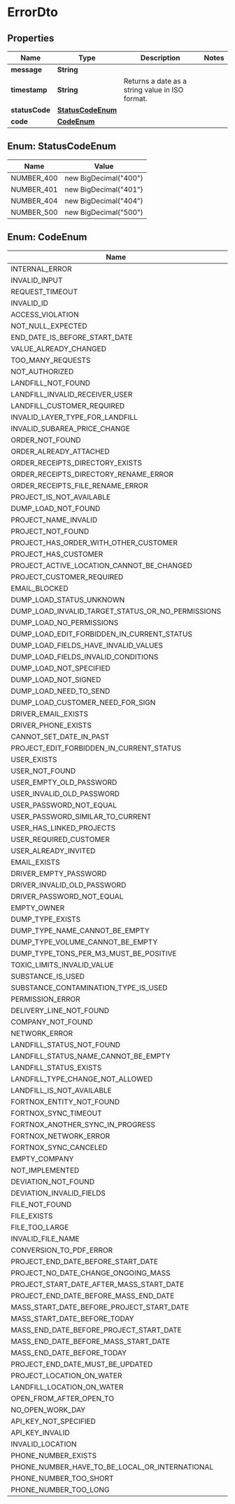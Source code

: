 

# ErrorDto


## Properties

| Name | Type | Description | Notes |
|------------ | ------------- | ------------- | -------------|
|**message** | **String** |  |  |
|**timestamp** | **String** | Returns a date as a string value in ISO format. |  |
|**statusCode** | [**StatusCodeEnum**](#StatusCodeEnum) |  |  |
|**code** | [**CodeEnum**](#CodeEnum) |  |  |



## Enum: StatusCodeEnum

| Name | Value |
|---- | -----|
| NUMBER_400 | new BigDecimal(&quot;400&quot;) |
| NUMBER_401 | new BigDecimal(&quot;401&quot;) |
| NUMBER_404 | new BigDecimal(&quot;404&quot;) |
| NUMBER_500 | new BigDecimal(&quot;500&quot;) |



## Enum: CodeEnum

| Name | Value |
|---- | -----|
| INTERNAL_ERROR | &quot;INTERNAL_ERROR&quot; |
| INVALID_INPUT | &quot;INVALID_INPUT&quot; |
| REQUEST_TIMEOUT | &quot;REQUEST_TIMEOUT&quot; |
| INVALID_ID | &quot;INVALID_ID&quot; |
| ACCESS_VIOLATION | &quot;ACCESS_VIOLATION&quot; |
| NOT_NULL_EXPECTED | &quot;NOT_NULL_EXPECTED&quot; |
| END_DATE_IS_BEFORE_START_DATE | &quot;END_DATE_IS_BEFORE_START_DATE&quot; |
| VALUE_ALREADY_CHANGED | &quot;VALUE_ALREADY_CHANGED&quot; |
| TOO_MANY_REQUESTS | &quot;TOO_MANY_REQUESTS&quot; |
| NOT_AUTHORIZED | &quot;NOT_AUTHORIZED&quot; |
| LANDFILL_NOT_FOUND | &quot;LANDFILL_NOT_FOUND&quot; |
| LANDFILL_INVALID_RECEIVER_USER | &quot;LANDFILL_INVALID_RECEIVER_USER&quot; |
| LANDFILL_CUSTOMER_REQUIRED | &quot;LANDFILL_CUSTOMER_REQUIRED&quot; |
| INVALID_LAYER_TYPE_FOR_LANDFILL | &quot;INVALID_LAYER_TYPE_FOR_LANDFILL&quot; |
| INVALID_SUBAREA_PRICE_CHANGE | &quot;INVALID_SUBAREA_PRICE_CHANGE&quot; |
| ORDER_NOT_FOUND | &quot;ORDER_NOT_FOUND&quot; |
| ORDER_ALREADY_ATTACHED | &quot;ORDER_ALREADY_ATTACHED&quot; |
| ORDER_RECEIPTS_DIRECTORY_EXISTS | &quot;ORDER_RECEIPTS_DIRECTORY_EXISTS&quot; |
| ORDER_RECEIPTS_DIRECTORY_RENAME_ERROR | &quot;ORDER_RECEIPTS_DIRECTORY_RENAME_ERROR&quot; |
| ORDER_RECEIPTS_FILE_RENAME_ERROR | &quot;ORDER_RECEIPTS_FILE_RENAME_ERROR&quot; |
| PROJECT_IS_NOT_AVAILABLE | &quot;PROJECT_IS_NOT_AVAILABLE&quot; |
| DUMP_LOAD_NOT_FOUND | &quot;DUMP_LOAD_NOT_FOUND&quot; |
| PROJECT_NAME_INVALID | &quot;PROJECT_NAME_INVALID&quot; |
| PROJECT_NOT_FOUND | &quot;PROJECT_NOT_FOUND&quot; |
| PROJECT_HAS_ORDER_WITH_OTHER_CUSTOMER | &quot;PROJECT_HAS_ORDER_WITH_OTHER_CUSTOMER&quot; |
| PROJECT_HAS_CUSTOMER | &quot;PROJECT_HAS_CUSTOMER&quot; |
| PROJECT_ACTIVE_LOCATION_CANNOT_BE_CHANGED | &quot;PROJECT_ACTIVE_LOCATION_CANNOT_BE_CHANGED&quot; |
| PROJECT_CUSTOMER_REQUIRED | &quot;PROJECT_CUSTOMER_REQUIRED&quot; |
| EMAIL_BLOCKED | &quot;EMAIL_BLOCKED&quot; |
| DUMP_LOAD_STATUS_UNKNOWN | &quot;DUMP_LOAD_STATUS_UNKNOWN&quot; |
| DUMP_LOAD_INVALID_TARGET_STATUS_OR_NO_PERMISSIONS | &quot;DUMP_LOAD_INVALID_TARGET_STATUS_OR_NO_PERMISSIONS&quot; |
| DUMP_LOAD_NO_PERMISSIONS | &quot;DUMP_LOAD_NO_PERMISSIONS&quot; |
| DUMP_LOAD_EDIT_FORBIDDEN_IN_CURRENT_STATUS | &quot;DUMP_LOAD_EDIT_FORBIDDEN_IN_CURRENT_STATUS&quot; |
| DUMP_LOAD_FIELDS_HAVE_INVALID_VALUES | &quot;DUMP_LOAD_FIELDS_HAVE_INVALID_VALUES&quot; |
| DUMP_LOAD_FIELDS_INVALID_CONDITIONS | &quot;DUMP_LOAD_FIELDS_INVALID_CONDITIONS&quot; |
| DUMP_LOAD_NOT_SPECIFIED | &quot;DUMP_LOAD_NOT_SPECIFIED&quot; |
| DUMP_LOAD_NOT_SIGNED | &quot;DUMP_LOAD_NOT_SIGNED&quot; |
| DUMP_LOAD_NEED_TO_SEND | &quot;DUMP_LOAD_NEED_TO_SEND&quot; |
| DUMP_LOAD_CUSTOMER_NEED_FOR_SIGN | &quot;DUMP_LOAD_CUSTOMER_NEED_FOR_SIGN&quot; |
| DRIVER_EMAIL_EXISTS | &quot;DRIVER_EMAIL_EXISTS&quot; |
| DRIVER_PHONE_EXISTS | &quot;DRIVER_PHONE_EXISTS&quot; |
| CANNOT_SET_DATE_IN_PAST | &quot;CANNOT_SET_DATE_IN_PAST&quot; |
| PROJECT_EDIT_FORBIDDEN_IN_CURRENT_STATUS | &quot;PROJECT_EDIT_FORBIDDEN_IN_CURRENT_STATUS&quot; |
| USER_EXISTS | &quot;USER_EXISTS&quot; |
| USER_NOT_FOUND | &quot;USER_NOT_FOUND&quot; |
| USER_EMPTY_OLD_PASSWORD | &quot;USER_EMPTY_OLD_PASSWORD&quot; |
| USER_INVALID_OLD_PASSWORD | &quot;USER_INVALID_OLD_PASSWORD&quot; |
| USER_PASSWORD_NOT_EQUAL | &quot;USER_PASSWORD_NOT_EQUAL&quot; |
| USER_PASSWORD_SIMILAR_TO_CURRENT | &quot;USER_PASSWORD_SIMILAR_TO_CURRENT&quot; |
| USER_HAS_LINKED_PROJECTS | &quot;USER_HAS_LINKED_PROJECTS&quot; |
| USER_REQUIRED_CUSTOMER | &quot;USER_REQUIRED_CUSTOMER&quot; |
| USER_ALREADY_INVITED | &quot;USER_ALREADY_INVITED&quot; |
| EMAIL_EXISTS | &quot;EMAIL_EXISTS&quot; |
| DRIVER_EMPTY_PASSWORD | &quot;DRIVER_EMPTY_PASSWORD&quot; |
| DRIVER_INVALID_OLD_PASSWORD | &quot;DRIVER_INVALID_OLD_PASSWORD&quot; |
| DRIVER_PASSWORD_NOT_EQUAL | &quot;DRIVER_PASSWORD_NOT_EQUAL&quot; |
| EMPTY_OWNER | &quot;EMPTY_OWNER&quot; |
| DUMP_TYPE_EXISTS | &quot;DUMP_TYPE_EXISTS&quot; |
| DUMP_TYPE_NAME_CANNOT_BE_EMPTY | &quot;DUMP_TYPE_NAME_CANNOT_BE_EMPTY&quot; |
| DUMP_TYPE_VOLUME_CANNOT_BE_EMPTY | &quot;DUMP_TYPE_VOLUME_CANNOT_BE_EMPTY&quot; |
| DUMP_TYPE_TONS_PER_M3_MUST_BE_POSITIVE | &quot;DUMP_TYPE_TONS_PER_M3_MUST_BE_POSITIVE&quot; |
| TOXIC_LIMITS_INVALID_VALUE | &quot;TOXIC_LIMITS_INVALID_VALUE&quot; |
| SUBSTANCE_IS_USED | &quot;SUBSTANCE_IS_USED&quot; |
| SUBSTANCE_CONTAMINATION_TYPE_IS_USED | &quot;SUBSTANCE_CONTAMINATION_TYPE_IS_USED&quot; |
| PERMISSION_ERROR | &quot;PERMISSION_ERROR&quot; |
| DELIVERY_LINE_NOT_FOUND | &quot;DELIVERY_LINE_NOT_FOUND&quot; |
| COMPANY_NOT_FOUND | &quot;COMPANY_NOT_FOUND&quot; |
| NETWORK_ERROR | &quot;NETWORK_ERROR&quot; |
| LANDFILL_STATUS_NOT_FOUND | &quot;LANDFILL_STATUS_NOT_FOUND&quot; |
| LANDFILL_STATUS_NAME_CANNOT_BE_EMPTY | &quot;LANDFILL_STATUS_NAME_CANNOT_BE_EMPTY&quot; |
| LANDFILL_STATUS_EXISTS | &quot;LANDFILL_STATUS_EXISTS&quot; |
| LANDFILL_TYPE_CHANGE_NOT_ALLOWED | &quot;LANDFILL_TYPE_CHANGE_NOT_ALLOWED&quot; |
| LANDFILL_IS_NOT_AVAILABLE | &quot;LANDFILL_IS_NOT_AVAILABLE&quot; |
| FORTNOX_ENTITY_NOT_FOUND | &quot;FORTNOX_ENTITY_NOT_FOUND&quot; |
| FORTNOX_SYNC_TIMEOUT | &quot;FORTNOX_SYNC_TIMEOUT&quot; |
| FORTNOX_ANOTHER_SYNC_IN_PROGRESS | &quot;FORTNOX_ANOTHER_SYNC_IN_PROGRESS&quot; |
| FORTNOX_NETWORK_ERROR | &quot;FORTNOX_NETWORK_ERROR&quot; |
| FORTNOX_SYNC_CANCELED | &quot;FORTNOX_SYNC_CANCELED&quot; |
| EMPTY_COMPANY | &quot;EMPTY_COMPANY&quot; |
| NOT_IMPLEMENTED | &quot;NOT_IMPLEMENTED&quot; |
| DEVIATION_NOT_FOUND | &quot;DEVIATION_NOT_FOUND&quot; |
| DEVIATION_INVALID_FIELDS | &quot;DEVIATION_INVALID_FIELDS&quot; |
| FILE_NOT_FOUND | &quot;FILE_NOT_FOUND&quot; |
| FILE_EXISTS | &quot;FILE_EXISTS&quot; |
| FILE_TOO_LARGE | &quot;FILE_TOO_LARGE&quot; |
| INVALID_FILE_NAME | &quot;INVALID_FILE_NAME&quot; |
| CONVERSION_TO_PDF_ERROR | &quot;CONVERSION_TO_PDF_ERROR&quot; |
| PROJECT_END_DATE_BEFORE_START_DATE | &quot;PROJECT_END_DATE_BEFORE_START_DATE&quot; |
| PROJECT_NO_DATE_CHANGE_ONGOING_MASS | &quot;PROJECT_NO_DATE_CHANGE_ONGOING_MASS&quot; |
| PROJECT_START_DATE_AFTER_MASS_START_DATE | &quot;PROJECT_START_DATE_AFTER_MASS_START_DATE&quot; |
| PROJECT_END_DATE_BEFORE_MASS_END_DATE | &quot;PROJECT_END_DATE_BEFORE_MASS_END_DATE&quot; |
| MASS_START_DATE_BEFORE_PROJECT_START_DATE | &quot;MASS_START_DATE_BEFORE_PROJECT_START_DATE&quot; |
| MASS_START_DATE_BEFORE_TODAY | &quot;MASS_START_DATE_BEFORE_TODAY&quot; |
| MASS_END_DATE_BEFORE_PROJECT_START_DATE | &quot;MASS_END_DATE_BEFORE_PROJECT_START_DATE&quot; |
| MASS_END_DATE_BEFORE_MASS_START_DATE | &quot;MASS_END_DATE_BEFORE_MASS_START_DATE&quot; |
| MASS_END_DATE_BEFORE_TODAY | &quot;MASS_END_DATE_BEFORE_TODAY&quot; |
| PROJECT_END_DATE_MUST_BE_UPDATED | &quot;PROJECT_END_DATE_MUST_BE_UPDATED&quot; |
| PROJECT_LOCATION_ON_WATER | &quot;PROJECT_LOCATION_ON_WATER&quot; |
| LANDFILL_LOCATION_ON_WATER | &quot;LANDFILL_LOCATION_ON_WATER&quot; |
| OPEN_FROM_AFTER_OPEN_TO | &quot;OPEN_FROM_AFTER_OPEN_TO&quot; |
| NO_OPEN_WORK_DAY | &quot;NO_OPEN_WORK_DAY&quot; |
| API_KEY_NOT_SPECIFIED | &quot;API_KEY_NOT_SPECIFIED&quot; |
| API_KEY_INVALID | &quot;API_KEY_INVALID&quot; |
| INVALID_LOCATION | &quot;INVALID_LOCATION&quot; |
| PHONE_NUMBER_EXISTS | &quot;PHONE_NUMBER_EXISTS&quot; |
| PHONE_NUMBER_HAVE_TO_BE_LOCAL_OR_INTERNATIONAL | &quot;PHONE_NUMBER_HAVE_TO_BE_LOCAL_OR_INTERNATIONAL&quot; |
| PHONE_NUMBER_TOO_SHORT | &quot;PHONE_NUMBER_TOO_SHORT&quot; |
| PHONE_NUMBER_TOO_LONG | &quot;PHONE_NUMBER_TOO_LONG&quot; |



